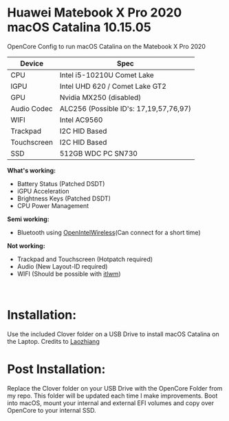 # Huawei Matebook X Pro 2020 macOS Catalina 10.15.05
 OpenCore Config to run macOS Catalina on the Matebook X Pro 2020


| Device  | Spec |
| ------------- | ------------- |
| CPU  | Intel i5-10210U Comet Lake  |
| IGPU  | Intel UHD 620 / Comet Lake GT2 |
| GPU  | Nvidia MX250 (disabled)  |
| Audio Codec  | ALC256 (Possible ID's: 17,19,57,76,97)  |
| WIFI  | Intel AC9560  |
| Trackpad  | I2C HID Based  |
| Touchscreen  | I2C HID Based  |
| SSD  | 512GB WDC PC SN730  |

**What's working:**
- Battery Status (Patched DSDT)
- iGPU Acceleration
- Brightness Keys (Patched DSDT)
- CPU Power Management

**Semi working:**
- Bluetooth using [OpenIntelWireless](https://github.com/OpenIntelWireless/IntelBluetoothFirmware)(Can connect for a short time)

**Not working:**
- Trackpad and Touchscreen (Hotpatch required)
- Audio (New Layout-ID required)
- WIFI (Should be possible with [itlwm](https://github.com/OpenIntelWireless/itlwm/blob/master/.github/README_en.md))

<br>

# Installation:
Use the included Clover folder on a USB Drive to install macOS Catalina on the Laptop. Credits to [Laozhiang](https://github.com/laozhiang/MateBook_13_14_XPro-Hackintosh)

# Post Installation:
Replace the Clover folder on your USB Drive with the OpenCore Folder from my repo. This folder will be updated each time I make improvements.
Boot into macOS, mount your internal and external EFI volumes and copy over OpenCore to your internal SSD.
